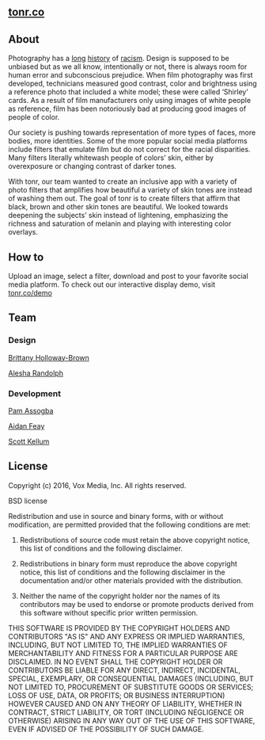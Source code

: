 ## [tonr.co](http://tonr.co)

## About
Photography has a [long](http://www.racked.com/2015/7/7/8906343/instagram-racism) [history](http://priceonomics.com/how-photography-was-optimized-for-white-skin/) of [racism](http://www.npr.org/sections/codeswitch/2014/04/16/303721251/light-and-dark-the-racial-biases-that-remain-in-photography). Design is supposed to be unbiased but as we all know, intentionally or not, there is always room for human error and subconscious prejudice. When film photography was first developed, technicians measured good contrast, color and brightness using a reference photo that included a white model; these were called ‘Shirley’ cards. As a result of film manufacturers only using images of white people as reference, film has been notoriously bad at producing good images of people of color.

Our society is pushing towards representation of more types of faces, more bodies, more identities. Some of the more popular social media platforms include filters that emulate film but do not correct for the racial disparities. Many filters literally whitewash people of colors’ skin, either by overexposure or changing contrast of darker tones.

With tonr, our team wanted to create an inclusive app with a variety of photo filters that amplifies how beautiful a variety of skin tones are instead of washing them out. The goal of tonr is to create filters that affirm that black, brown and other skin tones are beautiful. We looked towards deepening the subjects’ skin instead of lightening, emphasizing the richness and saturation of melanin and playing with interesting color overlays.

## How to
Upload an image, select a filter, download and post to your favorite social media platform. To check out our interactive display demo, visit [tonr.co/demo](http://tonr.co/demo)

## Team

### Design
[Brittany Holloway-Brown](https://twitter.com/brtttny)

[Alesha Randolph](https://twitter.com/aleshacreates)

### Development
[Pam Assogba](https://twitter.com/pam_yam)

[Aidan Feay](https://twitter.com/aidanfeay)

[Scott Kellum](https://twitter.com/ScottKellum)

## License

Copyright (c) 2016, Vox Media, Inc.
All rights reserved.

BSD license

Redistribution and use in source and binary forms, with or without modification, are permitted provided that the following conditions are met:

1. Redistributions of source code must retain the above copyright notice, this list of conditions and the following disclaimer.

2. Redistributions in binary form must reproduce the above copyright notice, this list of conditions and the following disclaimer in the documentation and/or other materials provided with the distribution.

3. Neither the name of the copyright holder nor the names of its contributors may be used to endorse or promote products derived from this software without specific prior written permission.

THIS SOFTWARE IS PROVIDED BY THE COPYRIGHT HOLDERS AND CONTRIBUTORS "AS IS" AND ANY EXPRESS OR IMPLIED WARRANTIES, INCLUDING, BUT NOT LIMITED TO, THE IMPLIED WARRANTIES OF MERCHANTABILITY AND FITNESS FOR A PARTICULAR PURPOSE ARE DISCLAIMED. IN NO EVENT SHALL THE COPYRIGHT HOLDER OR CONTRIBUTORS BE LIABLE FOR ANY DIRECT, INDIRECT, INCIDENTAL, SPECIAL, EXEMPLARY, OR CONSEQUENTIAL DAMAGES (INCLUDING, BUT NOT LIMITED TO, PROCUREMENT OF SUBSTITUTE GOODS OR SERVICES; LOSS OF USE, DATA, OR PROFITS; OR BUSINESS INTERRUPTION) HOWEVER CAUSED AND ON ANY THEORY OF LIABILITY, WHETHER IN CONTRACT, STRICT LIABILITY, OR TORT (INCLUDING NEGLIGENCE OR OTHERWISE) ARISING IN ANY WAY OUT OF THE USE OF THIS SOFTWARE, EVEN IF ADVISED OF THE POSSIBILITY OF SUCH DAMAGE.
